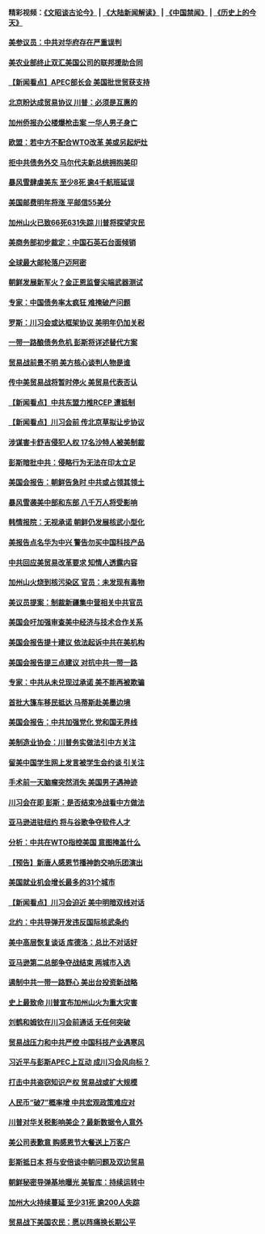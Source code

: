 #### 精彩视频：[《文昭谈古论今》](https://github.com/gfw-breaker/wenzhao/blob/master/README.md?t=11170331) | [《大陆新闻解读》](https://github.com/gfw-breaker/ntdtv-comedy/blob/master/README.md?t=11170331) | [《中国禁闻》](https://github.com/gfw-breaker/ntdtv-news/blob/master/README.md?t=11170331) | [《历史上的今天》](https://github.com/gfw-breaker/today-in-history/blob/master/README.md?t=11170331) 

#### [美参议员：中共对华府存在严重误判](../pages/nsc412/n10857352.md?t=11170331) 

#### [美农业部终止双汇美国公司的联邦援助合同](../pages/nsc412/n10857177.md?t=11170331) 

#### [【新闻看点】APEC部长会 美国批世贸获支持](../pages/nsc412/n10857086.md?t=11170331) 

#### [北京盼达成贸易协议 川普：必须是互惠的](../pages/nsc412/n10857142.md?t=11170331) 

#### [加州侨报办公楼爆枪击案 一华人男子身亡](../pages/nsc412/n10857284.md?t=11170331) 

#### [欧盟：若中方不配合WTO改革 美或另起炉灶](../pages/nsc412/n10856866.md?t=11170331) 

#### [拒中共债务外交 马尔代夫新总统拥抱美印](../pages/nsc412/n10856998.md?t=11170331) 

#### [暴风雪肆虐美东 至少8死 逾4千航班延误](../pages/nsc412/n10856804.md?t=11170331) 

#### [美国邮费明年将涨 平邮信55美分](../pages/nsc412/n10855632.md?t=11170331) 

#### [加州山火已致66死631失踪 川普将探望灾民](../pages/nsc412/n10856213.md?t=11170331) 

#### [美商务部初步裁定：中国石英石台面倾销](../pages/nsc412/n10855128.md?t=11170331) 

#### [全球最大邮轮落户迈阿密](../pages/nsc412/n10855367.md?t=11170331) 

#### [朝鲜发展新军火？金正恩监督尖端武器测试](../pages/nsc412/n10855089.md?t=11170331) 

#### [专家：中国债务率太疯狂 难掩破产问题](../pages/nsc412/n10854958.md?t=11170331) 

#### [罗斯：川习会或达框架协议 美明年仍加关税](../pages/nsc412/n10854923.md?t=11170331) 

#### [一带一路酿债务危机 彭斯将详述替代方案](../pages/nsc412/n10854827.md?t=11170331) 

#### [贸易战前景不明 美方核心谈判人物是谁](../pages/nsc412/n10854405.md?t=11170331) 

#### [传中美贸易战将暂时停火 美贸易代表否认](../pages/nsc412/n10854807.md?t=11170331) 

#### [【新闻看点】中共东盟力推RCEP 遭抵制](../pages/nsc412/n10854549.md?t=11170331) 

#### [【新闻看点】川习会前 传北京草拟让步协议](../pages/nsc412/n10854649.md?t=11170331) 

#### [涉谋害卡舒吉侵犯人权 17名沙特人被美制裁](../pages/nsc412/n10854611.md?t=11170331) 

#### [彭斯暗批中共：侵略行为无法在印太立足](../pages/nsc412/n10853726.md?t=11170331) 

#### [美国会报告：朝鲜告急时 中共或占领其领土](../pages/nsc412/n10852870.md?t=11170331) 

#### [暴风雪袭美中部和东部 八千万人将受影响](../pages/nsc412/n10853082.md?t=11170331) 

#### [韩情报院：无视承诺 朝鲜仍发展核武小型化](../pages/nsc412/n10853349.md?t=11170331) 

#### [美报告点名华为中兴 警告勿买中国科技产品](../pages/nsc412/n10852143.md?t=11170331) 

#### [中共回应美贸易改革要求 知情人透露内容](../pages/nsc412/n10852470.md?t=11170331) 

#### [加州山火烧到核污染区 官员：未发现有毒物](../pages/nsc412/n10852387.md?t=11170331) 

#### [美议员提案：制裁新疆集中营相关中共官员](../pages/nsc412/n10852429.md?t=11170331) 

#### [美国会吁加强审查美中经济与技术合作关系](../pages/nsc412/n10852368.md?t=11170331) 

#### [美国会报告提十建议 依法起诉中共在美机构](../pages/nsc412/n10851671.md?t=11170331) 

#### [美国会报告提三点建议 对抗中共一带一路](../pages/nsc412/n10852252.md?t=11170331) 

#### [专家：中共从未兑现过承诺 美不能再被欺骗](../pages/nsc412/n10851988.md?t=11170331) 

#### [首批大篷车移民抵达 马蒂斯赴美墨边境](../pages/nsc412/n10851949.md?t=11170331) 

#### [美国会报告：中共加强党化 党和国无界线](../pages/nsc412/n10851682.md?t=11170331) 

#### [美制造业协会：川普务实做法引中方关注](../pages/nsc412/n10851022.md?t=11170331) 

#### [留美中国学生网上发言被学生会约谈 引关注](../pages/nsc412/n10850335.md?t=11170331) 

#### [手术前一天脑瘤突然消失 美国男子遇神迹](../pages/nsc412/n10850402.md?t=11170331) 

#### [川习会在即 彭斯：是否结束冷战看中方做法](../pages/nsc412/n10849918.md?t=11170331) 

#### [亚马逊进驻纽约 将与谷歌争夺软件人才](../pages/nsc412/n10850103.md?t=11170331) 

#### [分析：中共在WTO指控美国 意图掩盖什么](../pages/nsc412/n10849991.md?t=11170331) 

#### [【预告】新唐人感恩节播神韵交响乐团演出](../pages/nsc412/n10849459.md?t=11170331) 

#### [美国就业机会增长最多的31个城市](../pages/nsc412/n10849779.md?t=11170331) 

#### [【新闻看点】川习会迫近 美中明暗双线对话](../pages/nsc412/n10849537.md?t=11170331) 

#### [北约：中共导弹开发违反国际核武条约](../pages/nsc412/n10849551.md?t=11170331) 

#### [美中高层恢复谈话 库德洛：总比不对话好](../pages/nsc412/n10849556.md?t=11170331) 

#### [亚马逊第二总部争夺战结束 两城市入选](../pages/nsc412/n10849466.md?t=11170331) 

#### [遏制中共一带一路野心 美出台投资新战略](../pages/nsc412/n10849450.md?t=11170331) 

#### [史上最致命 川普宣布加州山火为重大灾害](../pages/nsc412/n10848539.md?t=11170331) 

#### [刘鹤和姆钦在川习会前通话 无任何突破](../pages/nsc412/n10848020.md?t=11170331) 

#### [贸易战压力和中共严控 中国科技产业遇寒风](../pages/nsc412/n10847923.md?t=11170331) 

#### [习近平与彭斯APEC上互动 成川习会风向标？](../pages/nsc412/n10847020.md?t=11170331) 

#### [打击中共盗窃知识产权 贸易战或扩大规模](../pages/nsc412/n10847555.md?t=11170331) 

#### [人民币“破7”概率增 中共宏观政策难应对](../pages/nsc412/n10847226.md?t=11170331) 

#### [川普对华关税影响美企？最新数据令人意外](../pages/nsc412/n10847315.md?t=11170331) 

#### [美公司表歉意 购感恩节大餐送上万客户](../pages/nsc412/n10847299.md?t=11170331) 

#### [彭斯抵日本 将与安倍谈中朝问题及双边贸易](../pages/nsc412/n10847210.md?t=11170331) 

#### [朝鲜秘密导弹基地曝光 美智库：持续运转中](../pages/nsc412/n10847109.md?t=11170331) 

#### [加州大火持续蔓延 至少31死 逾200人失踪](../pages/nsc412/n10847045.md?t=11170331) 

#### [贸易战下美国农民：愿以阵痛换长期公平](../pages/nsc412/n10846451.md?t=11170331) 

